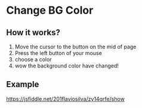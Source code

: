 # Change BG Color

## How it works?

 1. Move the cursor to the button on the mid of page
 2. Press the left button of your mouse
 3. choose a color 
 4. wow the background color have changed!

## Example

https://jsfiddle.net/201flaviosilva/zy14qrfe/show
